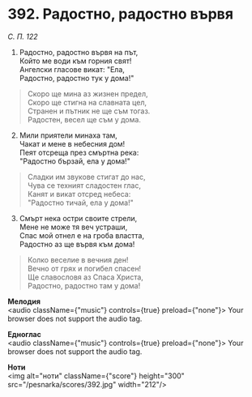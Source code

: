# 392. Радостно, радостно вървя

_С. П. 122_

1. Радостно, радостно вървя на път,  
Който ме води към горния свят!  
Ангелски гласове викат: "Ела,  
Радостно, радостно тук у дома!"  

> Скоро ще мина аз жизнен предел,  
> Скоро ще стигна на славната цел,  
> Странен и пътник не ще съм тогаз.  
> Радостен, весел ще съм у дома.  

2. Мили приятели минаха там,  
Чакат и мене в небесния дом!  
Пеят отсреща през смъртна река:  
"Радостно бързай, ела у дома!"  

> Сладки им звукове стигат до нас,  
> Чува се техният сладостен глас,  
> Канят и викат отсред небеса:  
> "Радостно тичай, ела у дома!"

3. Смърт нека остри своите стрели,  
Мене не може тя веч устраши,  
Спас мой отнел е на гроба властта,  
Радостно аз ще вървя към дома!  

> Колко веселие в вечния ден!  
> Вечно от грях и погибел спасен!  
> Ще славословя аз Спаса Христа,  
> Радостно, радостно там у дома!

**Мелодия**  
<audio className={"music"} controls={true} preload={"none"}>
    <source src="/pesnarka/mp3/392.mp3" type="audio/mpeg"/>
    Your browser does not support the audio tag.
</audio>

**Едноглас**  
<audio className={"music"} controls={true} preload={"none"}>
    <source src="/pesnarka/transp/392.mp3" type="audio/mpeg"/>
    Your browser does not support the audio tag.
</audio>

**Ноти**  
<img alt="ноти" className={"score"} height="300" src="/pesnarka/scores/392.jpg" width="212"/>
